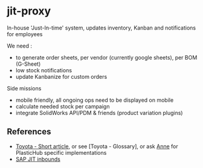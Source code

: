 # jit-proxy

In-house 'Just-In-time' system, updates inventory, Kanban and notifications for employees

We need :

- to generate order sheets, per vendor (currently google sheets), per BOM (G-Sheet)
- low stock notifications
- update Kanbanize for custom orders

Side missions

- mobile friendly, all ongoing ops need to be displayed on mobile
- calculate needed stock per campaign
- integrate SolidWorks API/PDM & friends (product variation plugins)

## References

- [Toyota - Short article](https://blog.toyota.co.uk/just-in-time), or see [Toyota - Glossary], or ask [Anne](mailto://anne.babier@plastic-hub.com) for PlasticHub specific implementations
- [SAP JIT inbounds](https://help.sap.com/saphelp_afs64/helpdata/ru/7a/ad7d341e4c11d3b69c0000e82d81c3/content.htm?no_cache=true)




